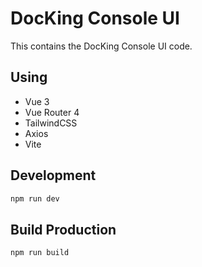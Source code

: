 # DocKing Console UI

This contains the DocKing Console UI code.

## Using

-   Vue 3
-   Vue Router 4
-   TailwindCSS
-   Axios
-   Vite

## Development

```bash
npm run dev
```

## Build Production

```bash
npm run build
```
